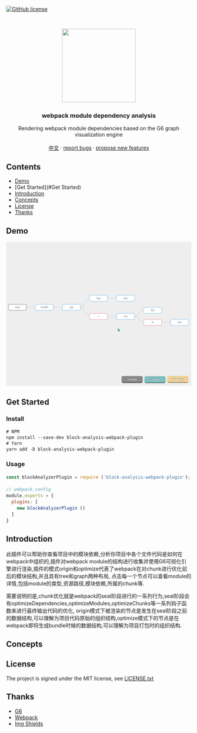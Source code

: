 <!-- PROJECT SHIELDS -->
[![GitHub license][license-shield]][license-url]
<!-- PROJECT LOGO -->

<br />

<p align="center">
  <a href="https://github.com/srhinee/block-analysis-webpack-plugin.git">
    <img width="200" height="200" src="https://webpack.js.org/assets/icon-square-big.svg">
  </a>

<h3 align="center">webpack module dependency analysis </h3>
  <p align="center">
    Rendering webpack module dependencies based on the G6 graph visualization engine
    <br />
    <br />
    <a href="">中文</a>
    ·
    <a href="">report bugs</a>
    ·
    <a href="">propose new features</a>
  </p>
</p>

## Contents

- [Demo](#Demo)
- [Get Started](#Get Started)
- [Introduction](#Introduction)
- [Concepts](#Concepts)
- [License](#License)
- [Thanks](#Thanks)

## Demo

![](public/1.gif)

## Get Started

### Install

```shell
# NPM
npm install --save-dev block-analysis-webpack-plugin
# Yarn
yarn add -D block-analysis-webpack-plugin
```

### Usage

```js
const blockAnalyzerPlugin = require ('block-analysis-webpack-plugin');

// webpack.config
module.exports = {
  plugins: [
    new blockAnalyzerPlugin ()
  ]
}
```

## Introduction

此插件可以帮助你查看项目中的模块依赖,分析你项目中各个文件代码是如何在webpack中组织的,插件对webpack
module的结构进行收集并使用G6可视化引擎进行渲染,插件的模式origin和optimize代表了webpack在对chunk进行优化前后的模块结构,并且具有tree和graph两种布局,
点击每一个节点可以查看module的详情,包括module的类型,资源路径,模块依赖,所属的chunk等.

需要说明的是,chunk优化就是webpack的seal阶段进行的一系列行为,seal阶段会有optimizeDependencies,optimizeModules,optimizeChunks等一系列钩子函数来进行最终输出代码的优化,
origin模式下被渲染的节点是发生在seal阶段之前的数据结构,可以理解为项目代码原始的组织结构,optimize模式下的节点是在webpack即将生成bundle时候的数据结构,可以理解为项目打包时的组织结构.

## Concepts



## License

The project is signed under the MIT license,
see [LICENSE.txt](https://github.com/shaojintian/Best_README_template/blob/master/LICENSE.txt)

## Thanks

- [G6](https://g6.antv.vision/zh)
- [Webpack](https://webpack.js.org/)
- [Img Shields](https://shields.io)

<!-- links -->

[license-shield]: https://img.shields.io/github/license/srhinee/block-analysis-webpack-plugin?style=flat-square

[license-url]: https://github.com/srhinee/block-analysis-webpack-plugin/blob/main/LICENSE




